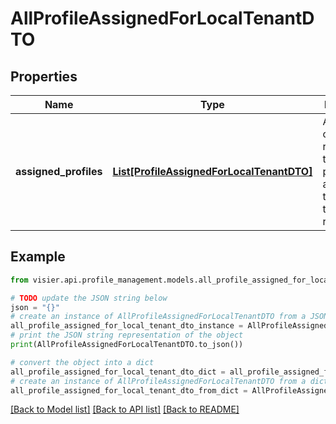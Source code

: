 # AllProfileAssignedForLocalTenantDTO


## Properties

Name | Type | Description | Notes
------------ | ------------- | ------------- | -------------
**assigned_profiles** | [**List[ProfileAssignedForLocalTenantDTO]**](ProfileAssignedForLocalTenantDTO.md) | A list of objects representing the user profiles assigned to the user and their validity range. | [optional] 

## Example

```python
from visier.api.profile_management.models.all_profile_assigned_for_local_tenant_dto import AllProfileAssignedForLocalTenantDTO

# TODO update the JSON string below
json = "{}"
# create an instance of AllProfileAssignedForLocalTenantDTO from a JSON string
all_profile_assigned_for_local_tenant_dto_instance = AllProfileAssignedForLocalTenantDTO.from_json(json)
# print the JSON string representation of the object
print(AllProfileAssignedForLocalTenantDTO.to_json())

# convert the object into a dict
all_profile_assigned_for_local_tenant_dto_dict = all_profile_assigned_for_local_tenant_dto_instance.to_dict()
# create an instance of AllProfileAssignedForLocalTenantDTO from a dict
all_profile_assigned_for_local_tenant_dto_from_dict = AllProfileAssignedForLocalTenantDTO.from_dict(all_profile_assigned_for_local_tenant_dto_dict)
```
[[Back to Model list]](../README.md#documentation-for-models) [[Back to API list]](../README.md#documentation-for-api-endpoints) [[Back to README]](../README.md)


